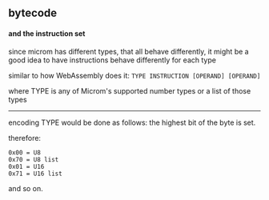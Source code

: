 ## bytecode
#### and the instruction set

since microm has different types, that all behave differently, it might be a good idea to have instructions behave differently for each type

similar to how WebAssembly does it:
`TYPE INSTRUCTION [OPERAND] [OPERAND]`

where TYPE is any of Microm's supported number types or a list of those types 
***
encoding TYPE would be done as follows: 
the highest bit of the byte is set.

therefore:
```
0x00 = U8
0x70 = U8 list
0x01 = U16
0x71 = U16 list
```
and so on.